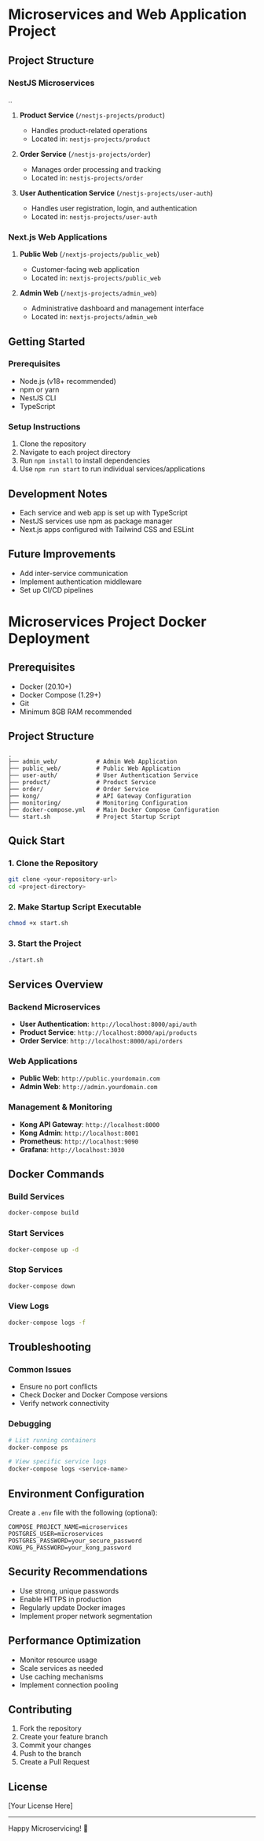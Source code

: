 # Microservices and Web Application Project

## Project Structure

### NestJS Microservices

..

1. **Product Service** (`/nestjs-projects/product`)

   - Handles product-related operations
   - Located in: `nestjs-projects/product`

2. **Order Service** (`/nestjs-projects/order`)

   - Manages order processing and tracking
   - Located in: `nestjs-projects/order`

3. **User Authentication Service** (`/nestjs-projects/user-auth`)
   - Handles user registration, login, and authentication
   - Located in: `nestjs-projects/user-auth`

### Next.js Web Applications

1. **Public Web** (`/nextjs-projects/public_web`)

   - Customer-facing web application
   - Located in: `nextjs-projects/public_web`

2. **Admin Web** (`/nextjs-projects/admin_web`)
   - Administrative dashboard and management interface
   - Located in: `nextjs-projects/admin_web`

## Getting Started

### Prerequisites

- Node.js (v18+ recommended)
- npm or yarn
- NestJS CLI
- TypeScript

### Setup Instructions

1. Clone the repository
2. Navigate to each project directory
3. Run `npm install` to install dependencies
4. Use `npm run start` to run individual services/applications

## Development Notes

- Each service and web app is set up with TypeScript
- NestJS services use npm as package manager
- Next.js apps configured with Tailwind CSS and ESLint

## Future Improvements

- Add inter-service communication
- Implement authentication middleware
- Set up CI/CD pipelines

# Microservices Project Docker Deployment

## Prerequisites

- Docker (20.10+)
- Docker Compose (1.29+)
- Git
- Minimum 8GB RAM recommended

## Project Structure

```
.
├── admin_web/           # Admin Web Application
├── public_web/          # Public Web Application
├── user-auth/           # User Authentication Service
├── product/             # Product Service
├── order/               # Order Service
├── kong/                # API Gateway Configuration
├── monitoring/          # Monitoring Configuration
├── docker-compose.yml   # Main Docker Compose Configuration
└── start.sh             # Project Startup Script
```

## Quick Start

### 1. Clone the Repository

```bash
git clone <your-repository-url>
cd <project-directory>
```

### 2. Make Startup Script Executable

```bash
chmod +x start.sh
```

### 3. Start the Project

```bash
./start.sh
```

## Services Overview

### Backend Microservices

- **User Authentication**: `http://localhost:8000/api/auth`
- **Product Service**: `http://localhost:8000/api/products`
- **Order Service**: `http://localhost:8000/api/orders`

### Web Applications

- **Public Web**: `http://public.yourdomain.com`
- **Admin Web**: `http://admin.yourdomain.com`

### Management & Monitoring

- **Kong API Gateway**: `http://localhost:8000`
- **Kong Admin**: `http://localhost:8001`
- **Prometheus**: `http://localhost:9090`
- **Grafana**: `http://localhost:3030`

## Docker Commands

### Build Services

```bash
docker-compose build
```

### Start Services

```bash
docker-compose up -d
```

### Stop Services

```bash
docker-compose down
```

### View Logs

```bash
docker-compose logs -f
```

## Troubleshooting

### Common Issues

- Ensure no port conflicts
- Check Docker and Docker Compose versions
- Verify network connectivity

### Debugging

```bash
# List running containers
docker-compose ps

# View specific service logs
docker-compose logs <service-name>
```

## Environment Configuration

Create a `.env` file with the following (optional):

```
COMPOSE_PROJECT_NAME=microservices
POSTGRES_USER=microservices
POSTGRES_PASSWORD=your_secure_password
KONG_PG_PASSWORD=your_kong_password
```

## Security Recommendations

- Use strong, unique passwords
- Enable HTTPS in production
- Regularly update Docker images
- Implement proper network segmentation

## Performance Optimization

- Monitor resource usage
- Scale services as needed
- Use caching mechanisms
- Implement connection pooling

## Contributing

1. Fork the repository
2. Create your feature branch
3. Commit your changes
4. Push to the branch
5. Create a Pull Request

## License

[Your License Here]

---

Happy Microservicing! 🚀
